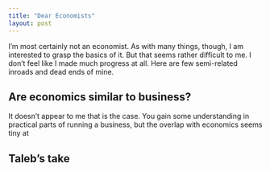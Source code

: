 ```yaml
---
title: "Dear Economists"
layout: post
---
```


I’m most certainly not an economist. As with many things, though, I am interested to grasp the basics of it. But that seems rather difficult to me. I don’t feel like I made much progress at all. Here are few semi-related inroads and dead ends of mine.

## Are economics similar to business?

It doesn’t appear to me that is the case. You gain some understanding in practical parts of running a business, but the overlap with 
economics seems tiny at 
## Taleb’s take